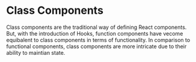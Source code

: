 # Class Components
Class components are the traditional way of defining React components. But, with the introduction of Hooks, function components have vecome equibalent to class components in terms of functionality. In comparison to functional components, class components are more intricate due to their ability to maintian state. 